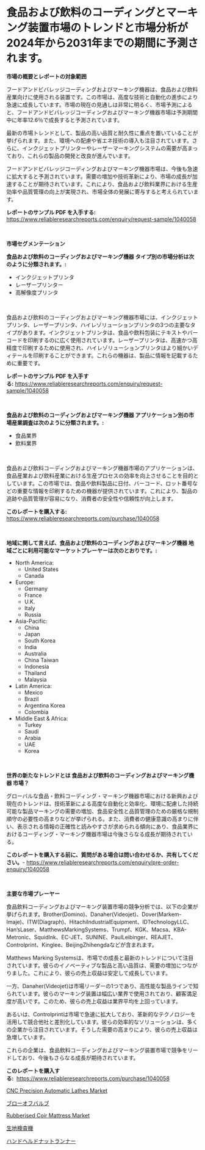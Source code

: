 <p><h1>食品および飲料のコーディングとマーキング装置市場のトレンドと市場分析が2024年から2031年までの期間に予測されます。</h1></p><p><strong>市場の概要とレポートの対象範囲</strong></p>
<p><p>フードアンドビバレッジコーディングおよびマーキング機器は、食品および飲料産業向けに使用される装置です。この市場は、高度な技術と自動化の進歩により急速に成長しています。市場の現在の見通しは非常に明るく、市場予測によると、フードアンドビバレッジコーディングおよびマーキング機器市場は予測期間中に年率12.6％で成長すると予測されています。</p><p>最新の市場トレンドとして、製品の高い品質と耐久性に重点を置いていることが挙げられます。また、環境への配慮や省エネ技術の導入も注目されています。さらに、インクジェットプリンターやレーザーマーキングシステムの需要が高まっており、これらの製品の開発と改良が進んでいます。</p><p>フードアンドビバレッジコーディングおよびマーキング機器市場は、今後も急速に拡大すると予測されています。需要の増加や技術革新により、市場の成長が加速することが期待されています。これにより、食品および飲料業界における生産効率や品質管理の向上が実現され、市場全体の発展に寄与すると考えられています。</p></p>
<p><strong>レポートのサンプル PDF を入手する:</strong> <a href="https://www.reliableresearchreports.com/enquiry/request-sample/1040058">https://www.reliableresearchreports.com/enquiry/request-sample/1040058</a></p>
<p>&nbsp;</p>
<p><strong>市場セグメンテーション</strong></p>
<p><strong>食品および飲料のコーディングおよびマーキング機器 タイプ別の市場分析は次のように分類されます。:</strong></p>
<p><ul><li>インクジェットプリンタ</li><li>レーザープリンター</li><li>高解像度プリンタ</li></ul></p>
<p>&nbsp;</p>
<p><p>食品および飲料のコーディングおよびマーキング機器市場には、インクジェットプリンタ、レーザープリンタ、ハイレゾリューションプリンタの3つの主要なタイプがあります。インクジェットプリンタは、食品や飲料包装にテキストやバーコードを印刷するのに広く使用されています。レーザープリンタは、高速かつ高精度で印刷するために使用され、ハイレゾリューションプリンタはより細かいディテールを印刷することができます。これらの機器は、製品に情報を記載するために重要です。</p></p>
<p><strong>レポートのサンプル PDF を入手する:</strong>&nbsp;<a href="https://www.reliableresearchreports.com/enquiry/request-sample/1040058">https://www.reliableresearchreports.com/enquiry/request-sample/1040058</a></p>
<p>&nbsp;</p>
<p><strong> 食品および飲料のコーディングおよびマーキング機器 アプリケーション別の市場産業調査は次のように分類されます。:</strong></p>
<p><ul><li>食品業界</li><li>飲料業界</li></ul></p>
<p>&nbsp;</p>
<p><p>食品および飲料コーディングおよびマーキング機器市場のアプリケーションは、食品産業および飲料産業における生産プロセスの効率を向上させることを目的としています。この市場では、食品や飲料製品に日付、バーコード、ロット番号などの重要な情報を印刷するための機器が提供されています。これにより、製品の追跡や品質管理が容易になり、消費者の安全性や信頼性が向上します。</p></p>
<p><strong>このレポートを購入する:</strong>&nbsp; <a href="https://www.reliableresearchreports.com/purchase/1040058">https://www.reliableresearchreports.com/purchase/1040058</a></p>
<p>&nbsp;</p>
<p><strong>地域に関して言えば、食品および飲料のコーディングおよびマーキング機器 地域ごとに利用可能なマーケットプレーヤーは次のとおりです。:</strong></p>
<p><ul>
    <li>
        North America:
        <ul>
            <li>United States</li>
            <li>Canada</li>
        </ul>
    </li>
    <li>
        Europe:
        <ul>
            <li>Germany</li>
            <li>France</li>
            <li>U.K.</li>
            <li>Italy</li>
            <li>Russia</li>
        </ul>
    </li>
    <li>
        Asia-Pacific:
        <ul>
            <li>China</li>
            <li>Japan</li>
            <li>South Korea</li>
            <li>India</li>
            <li>Australia</li>
            <li>China Taiwan</li>
            <li>Indonesia</li>
            <li>Thailand</li>
            <li>Malaysia</li>
        </ul>
    </li>
    <li>
        Latin America:
        <ul>
            <li>Mexico</li>
            <li>Brazil</li>
            <li>Argentina Korea</li>
            <li>Colombia</li>
        </ul>
    </li>
    <li>
        Middle East & Africa:
        <ul>
            <li>Turkey</li>
            <li>Saudi</li>
            <li>Arabia</li>
            <li>UAE</li>
            <li>Korea</li>
        </ul>
    </li>
    </ul></p>
<p>&nbsp;</p>
<p><strong>世界の新たなトレンドとは 食品および飲料のコーディングおよびマーキング機器 市場？</strong></p>
<p><p>グローバルな食品・飲料コーディング・マーキング機器市場における新興および現在のトレンドは、技術革新による高度な自動化と効率化、環境に配慮した持続可能な製品マーキングの需要の増加、食品安全性と品質管理のための厳格な規制順守の必要性の高まりなどが挙げられる。また、消費者の健康意識の高まりに伴い、表示される情報の正確性と読みやすさが求められる傾向にあり、食品業界におけるコーディング・マーキング機器市場は今後さらなる成長が期待されている。</p></p>
<p><strong>このレポートを購入する前に、質問がある場合は問い合わせるか、共有してください。</strong>- <a href="https://www.reliableresearchreports.com/enquiry/pre-order-enquiry/1040058">https://www.reliableresearchreports.com/enquiry/pre-order-enquiry/1040058</a></p>
<p>&nbsp;</p>
<p><strong>主要な市場プレーヤー</strong></p>
<p><p>食品飲料コーディングおよびマーキング装置市場の競争分析では、以下の企業が挙げられます。Brother(Domino)、Danaher(Videojet)、Dover(Markem-Imaje)、ITW(Diagraph)、HitachiIndustrialEquipment、IDTechnologyLLC、Han’sLaser、MatthewsMarkingSystems、Trumpf、KGK、Macsa、KBA-Metronic、SquidInk、EC-JET、SUNINE、PaulLeibinger、REAJET、Controlprint、Kinglee、BeijingZhihengdaなどが含まれます。</p><p>Matthews Marking Systemsは、市場での成長と最新のトレンドについて注目されています。彼らのイノベーティブな製品と高い品質は、需要の増加につながりました。これにより、彼らの売上収益は安定して成長しています。</p><p>一方、Danaher(Videojet)は市場リーダーの1つであり、高性能な製品ラインで知られています。彼らのマーキング装置は幅広い業界で使用されており、顧客満足度が高いです。このため、彼らの売上収益は業界平均を上回っています。</p><p>あるいは、Controlprintは市場で急速に拡大しており、革新的なテクノロジーを活用して競合他社と差別化しています。彼らの効率的なソリューションは、多くの企業から注目されています。そうした需要の高まりにより、彼らの売上収益は急増しています。</p><p>これらの企業は、食品飲料コーディングおよびマーキング装置市場で競争をリードしており、今後もさらなる成長が期待されています。</p></p>
<p><strong>このレポートを購入する:</strong>&nbsp;&nbsp;<a href="https://www.reliableresearchreports.com/purchase/1040058">https://www.reliableresearchreports.com/purchase/1040058</a></p>
<p><p><a href="https://issuu.com/reportprime-2/docs/cnc-precision-automatic-lathes-market-size-2030.pp">CNC Precision Automatic Lathes Market</a></p><p><a href="https://medium.com/@skylarreilly36/%E3%83%96%E3%83%AD%E3%82%A6%E3%82%AA%E3%83%95%E3%83%90%E3%83%AB%E3%83%96%E5%B8%82%E5%A0%B4%E3%83%AC%E3%83%9D%E3%83%BC%E3%83%88%E3%81%AF-%E3%81%93%E3%81%AE%E5%B8%82%E5%A0%B4%E3%81%AE%E6%9C%80%E6%96%B0%E3%81%AE%E3%83%88%E3%83%AC%E3%83%B3%E3%83%89%E3%81%A8%E6%88%90%E9%95%B7%E6%A9%9F%E4%BC%9A%E3%82%92%E6%98%8E%E3%82%89%E3%81%8B%E3%81%AB%E3%81%97%E3%81%A6%E3%81%84%E3%81%BE%E3%81%99-7ea361939932">ブローオフバルブ</a></p><p><a href="https://github.com/Sinjinluong3e0awx2m195k76/Market-Research-Report-List-1/blob/main/rubberised-coir-mattress-market.md">Rubberised Coir Mattress Market</a></p><p><a href="https://github.com/mreklxf44233/Market-Research-Report-List-1/blob/main/37382174054.md">生地検査機</a></p><p><a href="https://github.com/cbigkbh02719/Market-Research-Report-List-1/blob/main/21750814055.md">ハンドヘルドナットランナー</a></p></p>